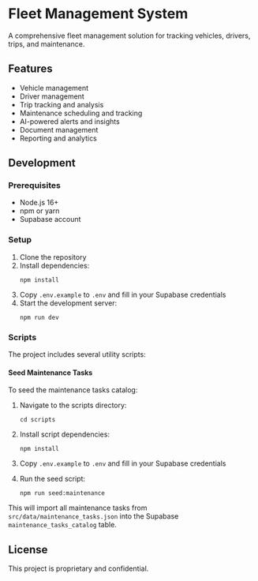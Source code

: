 # Fleet Management System

A comprehensive fleet management solution for tracking vehicles, drivers, trips, and maintenance.

## Features

- Vehicle management
- Driver management
- Trip tracking and analysis
- Maintenance scheduling and tracking
- AI-powered alerts and insights
- Document management
- Reporting and analytics

## Development

### Prerequisites

- Node.js 16+
- npm or yarn
- Supabase account

### Setup

1. Clone the repository
2. Install dependencies:
   ```
   npm install
   ```
3. Copy `.env.example` to `.env` and fill in your Supabase credentials
4. Start the development server:
   ```
   npm run dev
   ```

### Scripts

The project includes several utility scripts:

#### Seed Maintenance Tasks

To seed the maintenance tasks catalog:

1. Navigate to the scripts directory:
   ```
   cd scripts
   ```

2. Install script dependencies:
   ```
   npm install
   ```

3. Copy `.env.example` to `.env` and fill in your Supabase credentials

4. Run the seed script:
   ```
   npm run seed:maintenance
   ```

This will import all maintenance tasks from `src/data/maintenance_tasks.json` into the Supabase `maintenance_tasks_catalog` table.

## License

This project is proprietary and confidential.